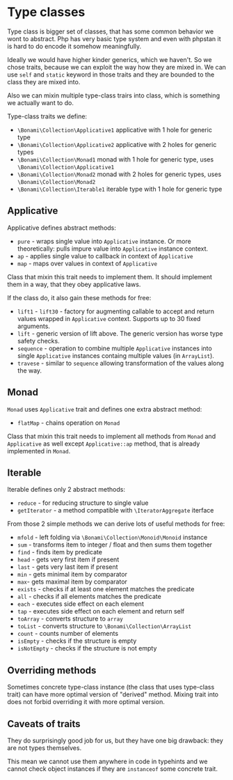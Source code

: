 # Type classes

Type class is bigger set of classes, that has some common behavior we wont to abstract. 
Php has very basic type system and even with phpstan it is hard to do encode it somehow meaningfully.

Ideally we would have higher kinder generics, which we haven't. So we chose traits, because we can
exploit the way how they are mixed in. We can use `self` and `static` keyword in those traits and they
are bounded to the class they are mixed into.

Also we can mixin multiple type-class trairs into class, which is something we actually want to do.

Type-class traits we define:
- `\Bonami\Collection\Applicative1` applicative with 1 hole for generic type
- `\Bonami\Collection\Applicative2` applicative with 2 holes for generic types
- `\Bonami\Collection\Monad1` monad with 1 hole for generic type, uses `\Bonami\Collection\Applicative1`
- `\Bonami\Collection\Monad2` monad with 2 holes for generic types, uses `\Bonami\Collection\Monad2`
- `\Bonami\Collection\Iterable1` iterable type with 1 hole for generic type

## Applicative

Applicative defines abstract methods:
- `pure` - wraps single value into `Applicative` instance. Or more theoretically: pulls impure value into `Applicative` instance context.
- `ap` - applies single value to callback in context of `Applicative`
- `map` - maps over values in context of `Applicative`

Class that mixin this trait needs to implement them. It should implement them in a way, that they obey applicative laws.

If the class do, it also gain these methods for free:
- `lift1` - `lift30` - factory for augmenting callable to accept and return values wrapped in `Applicative` context. Supports up to 30 fixed arguments.
- `lift` - generic version of lift above. The generic version has worse type safety checks.
- `sequence` - operation to combine multiple `Applicative` instances into single `Applicative` instances containg multiple values (in `ArrayList`).
- `travese` - similar to `sequence` allowing transformation of the values along the way.

## Monad

`Monad` uses `Applicative` trait and defines one extra abstract method:
- `flatMap` - chains operation on `Monad`

Class that mixin this trait needs to implement all methods from `Monad` and `Applicative` as well except `Applicative::ap` method,
that is already implemented in `Monad`.

## Iterable

Iterable defines only 2 abstract methods:
- `reduce` - for reducing structure to single value
- `getIterator` - a method compatible with `\IteratorAggregate` iterface

From those 2 simple methods we can derive lots of useful methods for free:
- `mfold` - left folding via `\Bonami\Collection\Monoid\Monoid` instance
- `sum` - transforms item to integer / float and then sums them together
- `find` - finds item by predicate
- `head` - gets very first item if present 
- `last` - gets very last item if present
- `min` - gets minimal item by comparator
- `max`- gets maximal item by comparator
- `exists` - checks if at least one element matches the predicate
- `all` - checks if all elements matches the predicate 
- `each` - executes side effect on each element
- `tap` - executes side effect on each element and return self
- `toArray` - converts structure to `array`
- `toList` - converts structure to `\Bonami\Collection\ArrayList`
- `count` - counts number of elements
- `isEmpty` - checks if the structure is empty
- `isNotEmpty` - checks if the structure is not empty

## Overriding methods

Sometimes concrete type-class instance (the class that uses type-class trait) can have more optimal version of
"derived" method. Mixing trait into does not forbid overriding it with more optimal version.

## Caveats of traits

They do surprisingly good job for us, but they have one big drawback: they are not types themselves.

This mean we cannot use them anywhere in code in typehints and we cannot check object instances if 
they are `instanceof` some concrete trait.  
